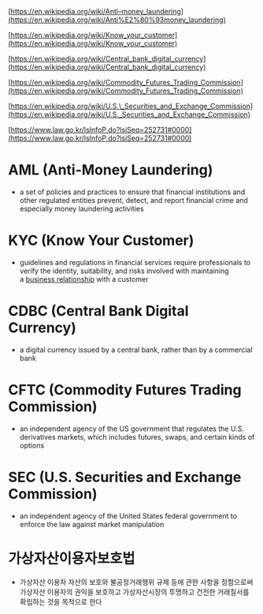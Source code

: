 [https://en.wikipedia.org/wiki/Anti–money_laundering](https://en.wikipedia.org/wiki/Anti%E2%80%93money_laundering)

[https://en.wikipedia.org/wiki/Know_your_customer](https://en.wikipedia.org/wiki/Know_your_customer)

[https://en.wikipedia.org/wiki/Central_bank_digital_currency](https://en.wikipedia.org/wiki/Central_bank_digital_currency)

[https://en.wikipedia.org/wiki/Commodity_Futures_Trading_Commission](https://en.wikipedia.org/wiki/Commodity_Futures_Trading_Commission)

[https://en.wikipedia.org/wiki/U.S.\_Securities_and_Exchange_Commission](https://en.wikipedia.org/wiki/U.S._Securities_and_Exchange_Commission)

[https://www.law.go.kr/lsInfoP.do?lsiSeq=252731#0000](https://www.law.go.kr/lsInfoP.do?lsiSeq=252731#0000)

# AML (Anti-Money Laundering)

- a set of policies and practices to ensure that financial institutions and other regulated entities prevent, detect, and report financial crime and especially money laundering activities

# KYC (Know Your Customer)

- guidelines and regulations in financial services require professionals to verify the identity, suitability, and risks involved with maintaining a [business relationship](https://en.wikipedia.org/wiki/Business_relationship_management) with a customer

# CDBC (Central Bank Digital Currency)

- a digital currency issued by a central bank, rather than by a commercial bank

# CFTC (Commodity Futures Trading Commission)

- an independent agency of the US government that regulates the U.S. derivatives markets, which includes futures, swaps, and certain kinds of options

# SEC (U.S. Securities and Exchange Commission)

- an independent agency of the United States federal government to enforce the law against market manipulation

# 가상자산이용자보호법

- 가상자산 이용자 자산의 보호와 불공정거래행위 규제 등에 관한 사항을 정함으로써 가상자산 이용자의 권익을 보호하고 가상자산시장의 투명하고 건전한 거래질서를 확립하는 것을 목적으로 한다
